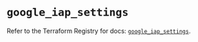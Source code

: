# `google_iap_settings`

Refer to the Terraform Registry for docs: [`google_iap_settings`](https://registry.terraform.io/providers/hashicorp/google/6.34.1/docs/resources/iap_settings).
